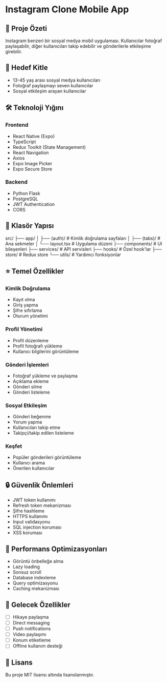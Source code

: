 # Instagram Clone Mobile App

## 📱 Proje Özeti
Instagram benzeri bir sosyal medya mobil uygulaması. Kullanıcılar fotoğraf paylaşabilir, diğer kullanıcıları takip edebilir ve gönderilerle etkileşime girebilir.

## 🎯 Hedef Kitle
- 13-45 yaş arası sosyal medya kullanıcıları
- Fotoğraf paylaşmayı seven kullanıcılar 
- Sosyal etkileşim arayan kullanıcılar

## 🛠️ Teknoloji Yığını

### Frontend
- React Native (Expo)
- TypeScript
- Redux Toolkit (State Management)
- React Navigation
- Axios
- Expo Image Picker
- Expo Secure Store

### Backend
- Python Flask
- PostgreSQL
- JWT Authentication
- CORS

## 📂 Klasör Yapısı
src/
├── app/
│ ├── (auth)/ # Kimlik doğrulama sayfaları
│ ├── (tabs)/ # Ana sekmeler
│ └── layout.tsx # Uygulama düzeni
├── components/ # UI bileşenleri
├── services/ # API servisleri
├── hooks/ # Özel hook'lar
├── store/ # Redux store
└── utils/ # Yardımcı fonksiyonlar

## ⭐ Temel Özellikler

### Kimlik Doğrulama
- Kayıt olma
- Giriş yapma
- Şifre sıfırlama
- Oturum yönetimi

### Profil Yönetimi
- Profil düzenleme
- Profil fotoğrafı yükleme
- Kullanıcı bilgilerini görüntüleme

### Gönderi İşlemleri
- Fotoğraf yükleme ve paylaşma
- Açıklama ekleme
- Gönderi silme
- Gönderi listeleme

### Sosyal Etkileşim
- Gönderi beğenme
- Yorum yapma
- Kullanıcıları takip etme
- Takipçi/takip edilen listeleme

### Keşfet
- Popüler gönderileri görüntüleme
- Kullanıcı arama
- Önerilen kullanıcılar

## 🔒 Güvenlik Önlemleri
- JWT token kullanımı
- Refresh token mekanizması
- Şifre hashleme
- HTTPS kullanımı
- Input validasyonu
- SQL injection koruması
- XSS koruması

## 🚀 Performans Optimizasyonları
- Görüntü önbelleğe alma
- Lazy loading
- Sonsuz scroll
- Database indexleme
- Query optimizasyonu
- Caching mekanizması

## 📱 Gelecek Özellikler
- [ ] Hikaye paylaşma
- [ ] Direct messaging
- [ ] Push notifications
- [ ] Video paylaşımı
- [ ] Konum etiketleme
- [ ] Offline kullanım desteği

## 📝 Lisans
Bu proje MIT lisansı altında lisanslanmıştır.

